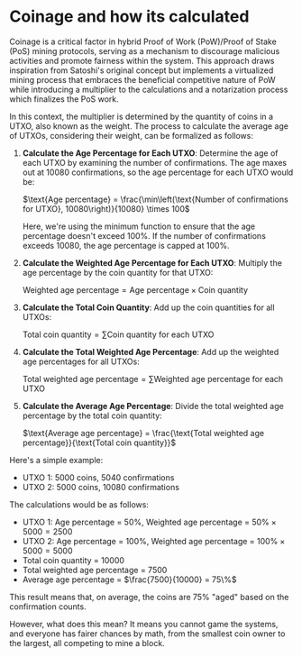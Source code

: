 # Coinage and how its calculated

Coinage is a critical factor in hybrid Proof of Work (PoW)/Proof of Stake (PoS) mining protocols, serving as a mechanism to discourage malicious activities and promote fairness within the system. This approach draws inspiration from Satoshi's original concept but implements a virtualized mining process that embraces the beneficial competitive nature of PoW while introducing a multiplier to the calculations and a notarization process which finalizes the PoS work.

In this context, the multiplier is determined by the quantity of coins in a UTXO, also known as the weight. The process to calculate the average age of UTXOs, considering their weight, can be formalized as follows:


1. **Calculate the Age Percentage for Each UTXO**: Determine the age of each UTXO by examining the number of confirmations. The age maxes out at 10080 confirmations, so the age percentage for each UTXO would be:

    $\text{Age percentage} = \frac{\min\left(\text{Number of confirmations for UTXO}, 10080\right)}{10080} \times 100$

   Here, we're using the minimum function to ensure that the age percentage doesn't exceed 100%. If the number of confirmations exceeds 10080, the age percentage is capped at 100%.

2. **Calculate the Weighted Age Percentage for Each UTXO**: Multiply the age percentage by the coin quantity for that UTXO:
   
   $\text{Weighted age percentage} = \text{Age percentage} \times \text{Coin quantity}$

3. **Calculate the Total Coin Quantity**: Add up the coin quantities for all UTXOs:

   $\text{Total coin quantity} = \sum \text{Coin quantity for each UTXO}$

4. **Calculate the Total Weighted Age Percentage**: Add up the weighted age percentages for all UTXOs:

   $\text{Total weighted age percentage} = \sum \text{Weighted age percentage for each UTXO}$

5. **Calculate the Average Age Percentage**: Divide the total weighted age percentage by the total coin quantity:

   $\text{Average age percentage} = \frac{\text{Total weighted age percentage}}{\text{Total coin quantity}}$

Here's a simple example:

- UTXO 1: 5000 coins, 5040 confirmations
- UTXO 2: 5000 coins, 10080 confirmations

The calculations would be as follows:

- UTXO 1: Age percentage = $50\%$, Weighted age percentage = $50\% \times 5000 = 2500$
- UTXO 2: Age percentage = $100\%$, Weighted age percentage = $100\% \times 5000 = 5000$
- Total coin quantity = $10000$
- Total weighted age percentage = $7500$
- Average age percentage = $\frac{7500}{10000} = 75\%$

This result means that, on average, the coins are 75% "aged" based on the confirmation counts.

However, what does this mean? It means you cannot game the systems, and everyone has fairer chances by math, from the smallest coin owner to the largest, all competing to mine a block. 
